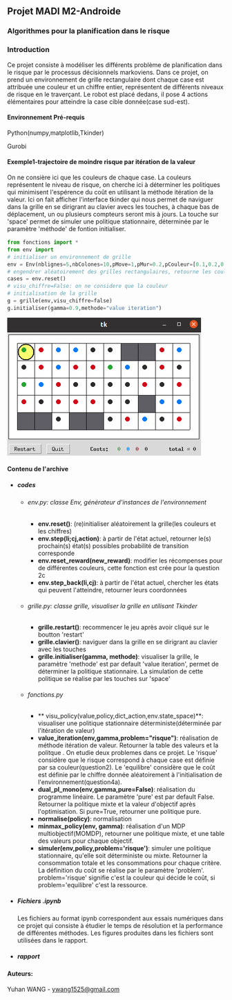 ## Projet MADI M2-Androide
### Algorithmes pour la planification dans le risque
### Introduction
Ce projet consiste à modéliser les différents problème de planification dans le risque par le processus décisionnels markoviens. Dans ce projet, on prend un environnement de grille rectangulaire dont chaque case est attribuée une couleur et un chiffre entier, représentent de différents niveaux de risque en le traverçant. Le robot est placé dedans, il pose 4 actions élémentaires pour atteindre la case cible donnée(case sud-est).
#### Environnement Pré-requis

Python(numpy,matplotlib,Tkinder)

Gurobi

#### Exemple1-trajectoire de moindre risque par itération de la valeur
On ne consière ici que les couleurs de chaque case. La couleurs représentent le niveau de risque, on cherche ici à déterminer les politiques qui minimisent l'espérence du coût en utilisant la méthode itération de la valeur. Ici on fait afficher l'interface tkinder qui nous permet de naviguer dans la grille en se dirigrant au clavier avecs les touches, à chaque bas de déplacement, un ou plusieurs compteurs seront mis à jours. La touche sur 'space' permet de simuler une politique stationnaire, déterminée par le paramètre 'méthode' de fontion initialiser.
```Python
from fonctions import *
from env import 
# initialiser un environnement de grille
env = Env(nblignes=5,nbColones=10,pMove=1,pMur=0.2,pCouleur=[0.1,0.2,0.3,0.4])
# engendrer aléatoirement des grilles rectangulaires, retourne les couleurs et les chiffres
cases = env.reset()
# visu_chiffre=False: on ne considere que la couleur
# initialisation de la grille
g = grille(env,visu_chiffre=false)
g.initialiser(gamma=0.9,methode="value iteration")
```
![Image text](https://github.com/yuhanWG/MADI/blob/master/images/instance.png)

#### Contenu de l'archive
* ##### codes
    - ###### env.py: classe Env, générateur d'instances de l'environnement
        - **env.reset()**: (re)initialiser aléatoirement la grille(les couleurs et les chiffres)
        - **env.step(li;cj,action)**: à partir de l'état actuel, retourner le(s) prochain(s) état(s) possibles
        probabilité de transition corresponde
        - **env.reset_reward(new_reward)**: modifier les récompenses pour de différentes couleurs, cette fonction est crée pour la question 2c
        - **env.step_back(li,cj)**: à partir de l'état actuel, chercher les états qui peuvent l'atteindre, retourner leurs coordonnées
    - ###### grille.py: classe grille, visualiser la grille en utilisant Tkinder
        - **grille.restart()**: recommencer le jeu après avoir cliqué sur le boutton 'restart'
        - **grille.clavier()**: naviguer dans la grille en se dirigrant au clavier avec les touches
        - **grille.initialiser(gamma, methode)**: visualiser la grille, le paramètre 'methode' est par default 'value iteration', permet de déterminer
        la politique stationnaire. La simulation de cette politique se réalise par les touches sur 'space'
    - ###### fonctions.py
        - ** visu_policy(value,policy,dict_action,env.state_space)**: visualiser une politique stationnaire déterministe(déterminée par 
        l'itération de valeur)
        - **value_iteration(env,gamma,problem="risque")**: réalisation de méthode itération de valeur. Retourner la table des valeurs et la politque
        . On etudie deux problemes dans ce projet. Le 'risque' considère que le risque correspond à chaque case est définie par
        sa couleur(question2). Le 'equilibre' considère que le coût est définie par le chiffre donnée aléatoirement à l'initialisation
        de l'environnement(question4a).
        - **dual_pl_mono(env,gamma,pure=False)**: réalisation du programme linéaire. Le paramètre 'pure' est par default False.
        Retourner la politique mixte et la valeur d'objectif après l'optimisation. Si pure=True, retourner une politique pure.
        - **normalise(policy)**: normalisation
        - **minmax_policy(env, gamma)**: réalisation d'un MDP multiobjectif(MOMDP), retourner une politique mixte, et une table des valeurs pour chaque objectif. 
        - **simuler(env,policy,problem='risque')**: simuler une politique stationnaire, qu'elle soit déterministe ou mixte. Retourner
        la consommation totale et les consommations pour chaque critère. La définition du coût se réalise par le paramètre
        'problem'. problem='risque' signifie c'est la couleur qui décide le coût, si problem='equilibre' c'est la ressource.

- ##### Fichiers .ipynb
    Les fichiers au format ipynb correspondent aux essais numériques dans ce projet qui consiste à étudier le temps de résolution
et la performance de différentes méthodes. Les figures produites dans les fichiers sont utilisées dans le rapport.
- ##### rapport

#### Auteurs:
Yuhan WANG - ywang1525@gmail.com
